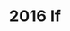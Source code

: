 ---
pid: pt84
title: 2016 If
location_transcription: Fishtown
coordinates: "[-75.12779, 39.971266]"
zipcode: '19125'
gen_neighborhood: River Wards
neighborhood: Fishtown,Kensington
outside_phl: 
age: '34'
age_range: 30-39
instagram: 
image_file_name: pt_84.jpg
proposal_transcription: Bernie 2020
topic: Person,Politics
topic_summary: 0, 0
type: Image
keywords_other: bernie sanders, president, election, fishtown
credit: Donovan
image_labels: 
twitter: 
facebook: 
permalink: "/monuments/pt84/"
layout: item-page
---